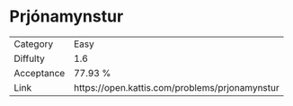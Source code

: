 # Prjónamynstur

<table>
    <tr>
        <td>Category</td>
        <td>Easy</td>
    </tr>
    <tr>
        <td>Diffulty</td>
        <td>1.6</td>
    </tr>
    <tr>
        <td>Acceptance</td>
        <td>77.93 %</td>
    </tr>
    <tr>
        <td>Link</td>
        <td>https://open.kattis.com/problems/prjonamynstur</td>
    </tr>
</table>